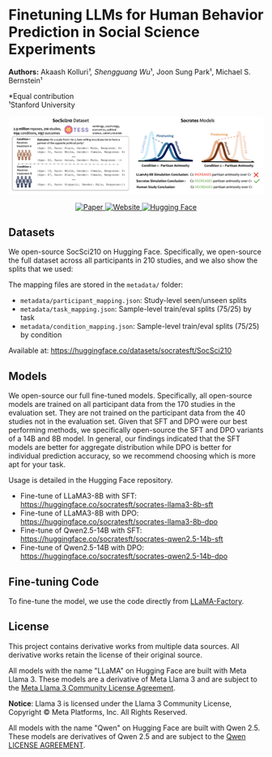 # Finetuning LLMs for Human Behavior Prediction in Social Science Experiments

**Authors:** Akaash Kolluri*¹, Shengguang Wu*¹, Joon Sung Park¹, Michael S. Bernstein¹

*Equal contribution  
¹Stanford University

<p align="center">
  <img src="assets/teaser.png" alt="Teaser image">
</p>

<p align="center">
  <a href="https://arxiv.org/pdf/2509.05830">
      <img src="https://img.shields.io/badge/📝-Paper-0392cf" alt="Paper">
  </a>
  <a href="https://stanfordhci.github.io/socrates/">
      <img src="https://img.shields.io/badge/🌐-Website-f18f33" alt="Website">
  </a>
  <a href="https://huggingface.co/socratesft">
      <img src="https://img.shields.io/badge/🤗-Hugging%20Face-8a58d6" alt="Hugging Face">
  </a>
</p> 


## Datasets

We open-source SocSci210 on Hugging Face. Specifically, we open-source the full dataset across all participants in 210 studies, and we also show the splits that we used:

The mapping files are stored in the `metadata/` folder:

- `metadata/participant_mapping.json`: Study-level seen/unseen splits
- `metadata/task_mapping.json`: Sample-level train/eval splits (75/25) by task
- `metadata/condition_mapping.json`: Sample-level train/eval splits (75/25) by condition

Available at: https://huggingface.co/datasets/socratesft/SocSci210

## Models

We open-source our full fine-tuned models. Specifically, all open-source models are trained on all participant data from the 170 studies in the evaluation set. They are not trained on the participant data from the 40 studies not in the evaluation set. Given that SFT and DPO were our best performing methods, we specifically open-source the SFT and DPO variants of a 14B and 8B model. In general, our findings indicated that the SFT models are better for aggregate distribution while DPO is better for individual prediction accuracy, so we recommend choosing which is more apt for your task.

Usage is detailed in the Hugging Face repository.

- Fine-tune of LLaMA3-8B with SFT: https://huggingface.co/socratesft/socrates-llama3-8b-sft
- Fine-tune of LLaMA3-8B with DPO: https://huggingface.co/socratesft/socrates-llama3-8b-dpo
- Fine-tune of Qwen2.5-14B with SFT: https://huggingface.co/socratesft/socrates-qwen2.5-14b-sft
- Fine-tune of Qwen2.5-14B with DPO: https://huggingface.co/socratesft/socrates-qwen2.5-14b-dpo


## Fine-tuning Code

To fine-tune the model, we use the code directly from [LLaMA-Factory](https://github.com/hiyouga/LLaMA-Factory).



## License

This project contains derivative works from multiple data sources. All derivative works retain the license of their original source.

All models with the name "LLaMA" on Hugging Face are built with Meta Llama 3. These models are a derivative of Meta Llama 3 and are subject to the [Meta Llama 3 Community License Agreement](https://llama.com/llama3/license/).

**Notice**: Llama 3 is licensed under the Llama 3 Community License, Copyright © Meta Platforms, Inc. All Rights Reserved.

All models with the name "Qwen" on Hugging Face are built with Qwen 2.5. These models are derivatives of Qwen 2.5 and are subject to the [Qwen LICENSE AGREEMENT](https://huggingface.co/Qwen/Qwen2.5-72B-Instruct/blob/main/LICENSE).

